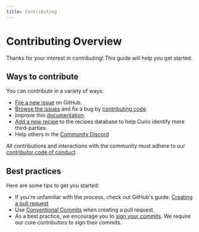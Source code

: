 ```yaml
---
title: Contributing
---
```


# Contributing Overview

Thanks for your interest in contributing! This guide will help you get started.

## Ways to contribute

You can contribute in a variety of ways:
- [File a new issue](https://github.com/Bearer/curio/issues/new/choose) on GitHub.
- [Browse the issues](https://github.com/Bearer/curio/issues) and fix a bug by [contributing code](/contributing/code/).
- Improve this [documentation](/contributing/docs/).
- [Add a new recipe](/contributing/recipes/) to the recipes database to help Curio identify more third-parties.
- Help others in the [Community Discord](https://discord.gg/eaHZBJUXRF)

All contributions and interactions with the community must adhere to our [contributor code of conduct]().

## Best practices

Here are some tips to get you started:

- If you're unfamiliar with the process, check out GitHub's guide: [Creating a pull request](https://docs.github.com/en/pull-requests/collaborating-with-pull-requests/proposing-changes-to-your-work-with-pull-requests/creating-a-pull-request)
- Use [Conventional Commits](https://www.conventionalcommits.org/en/v1.0.0/) when creating a pull request.
- As a best practice, we encourage you to [sign your commits](https://docs.github.com/en/authentication/managing-commit-signature-verification/signing-commits). We require our core contributors to sign their commits.